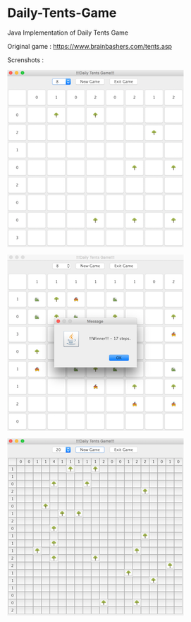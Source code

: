 # Daily-Tents-Game

Java Implementation of Daily Tents Game

Original game : https://www.brainbashers.com/tents.asp

Screnshots :

![](https://raw.githubusercontent.com/AlperenTalaslioglu/Daily-Tents-Game/master/ss1.png)

![](https://raw.githubusercontent.com/AlperenTalaslioglu/Daily-Tents-Game/master/ss2.png)

![](https://raw.githubusercontent.com/AlperenTalaslioglu/Daily-Tents-Game/master/ss3.png)

